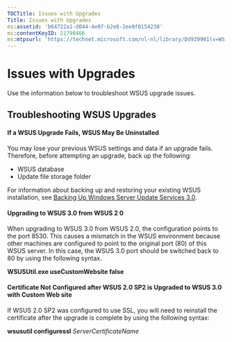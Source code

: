 ```yaml
---
TOCTitle: Issues with Upgrades
Title: Issues with Upgrades
ms:assetid: 'b64722a1-d044-4e97-b2e8-2ee8f0154238'
ms:contentKeyID: 21798466
ms:mtpsurl: 'https://technet.microsoft.com/nl-nl/library/Dd939901(v=WS.10)'
---
```


Issues with Upgrades
====================

Use the information below to troubleshoot WSUS upgrade issues.

Troubleshooting WSUS Upgrades
-----------------------------

#### If a WSUS Upgrade Fails, WSUS May Be Uninstalled

You may lose your previous WSUS settings and data if an upgrade fails. Therefore, before attempting an upgrade, back up the following:

-   WSUS database
-   Update file storage folder

For information about backing up and restoring your existing WSUS installation, see [Backing Up Windows Server Update Services 3.0](https://technet.microsoft.com/df778948-c8eb-4b09-8db3-94a496340713).

#### Upgrading to WSUS 3.0 from WSUS 2 0

When upgrading to WSUS 3.0 from WSUS 2.0, the configuration points to the port 8530. This causes a mismatch in the WSUS environment because other machines are configured to point to the original port (80) of this WSUS server. In this case, the WSUS 3.0 port should be switched back to 80 by using the following syntax.

**WSUSUtil.exe useCustomWebsite false**

#### Certificate Not Configured after WSUS 2.0 SP2 is Upgraded to WSUS 3.0 with Custom Web site

If WSUS 2.0 SP2 was configured to use SSL, you will need to reinstall the certificate after the upgrade is complete by using the following syntax:

**wsusutil configuressl** *ServerCertificateName*
